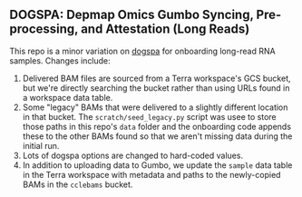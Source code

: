 DOGSPA: Depmap Omics Gumbo Syncing, Pre-processing, and Attestation (Long Reads)
---

This repo is a minor variation on [dogspa](https://github.com/broadinstitute/dogspa) for onboarding long-read RNA samples. Changes include:

1. Delivered BAM files are sourced from a Terra workspace's GCS bucket, but we're directly searching the bucket rather than using URLs found in a workspace data table.
2. Some "legacy" BAMs that were delivered to a slightly different location in that bucket. The `scratch/seed_legacy.py` script was usee to store those paths in this repo's `data` folder and the onboarding code appends these to the other BAMs found so that we aren't missing data during the initial run.
3. Lots of dogspa options are changed to hard-coded values.
4. In addition to uploading data to Gumbo, we update the `sample` data table in the Terra workspace with metadata and paths to the newly-copied BAMs in the `cclebams` bucket. 
